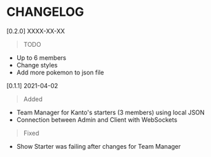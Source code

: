 # CHANGELOG

[0.2.0] XXXX-XX-XX
> TODO
- Up to 6 members
- Change styles
- Add more pokemon to json file

[0.1.1] 2021-04-02
> Added
- Team Manager for Kanto's starters (3 members) using local JSON
- Connection between Admin and Client with WebSockets

> Fixed
- Show Starter was failing after changes for Team Manager
